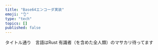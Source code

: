```yaml
---
title: "Base64エンコーダ実装"
emoji: "👌"
type: "tech"
topics: []
published: false
---
```


タイトル通り　言語はRust
有識者（を含めた全人類）のマサカリ待ってます